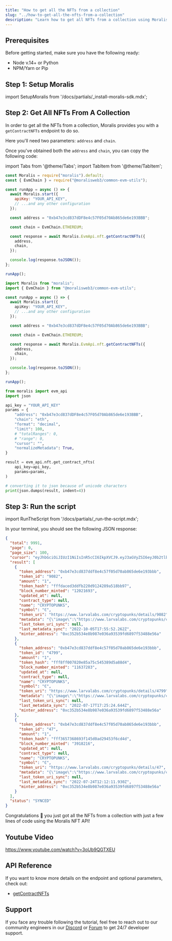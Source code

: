 ```yaml
---
title: "How to get all the NFTs from a collection"
slug: "../how-to-get-all-the-nfts-from-a-collection"
description: "Learn how to get all NFTs from a collection using Moralis NFT API."
---
```


## Prerequisites

Before getting started, make sure you have the following ready:

- Node v.14+ or Python
- NPM/Yarn or Pip

## Step 1: Setup Moralis

import SetupMoralis from '/docs/partials/\_install-moralis-sdk.mdx';

<SetupMoralis node="moralis @moralisweb3/common-evm-utils" python="moralis" />

## Step 2: Get All NFTs From A Collection

In order to get all the NFTs from a collection, Moralis provides you with a `getContractNFTs` endpoint to do so.

Here you'll need two parameters: `address` and `chain`.

Once you've obtained both the `address` and `chain`, you can copy the following code:

import Tabs from '@theme/Tabs';
import TabItem from '@theme/TabItem';

<Tabs groupId="programming-language">
  <TabItem value="javascript" label="index.js (JavaScript)" default>

```javascript index.js
const Moralis = require("moralis").default;
const { EvmChain } = require("@moralisweb3/common-evm-utils");

const runApp = async () => {
  await Moralis.start({
    apiKey: "YOUR_API_KEY",
    // ...and any other configuration
  });

  const address = "0xb47e3cd837dDF8e4c57F05d70Ab865de6e193BBB";

  const chain = EvmChain.ETHEREUM;

  const response = await Moralis.EvmApi.nft.getContractNFTs({
    address,
    chain,
  });

  console.log(response.toJSON());
};

runApp();
```

</TabItem>
<TabItem value="typescript" label="index.ts (TypeScript)">

```typescript index.ts
import Moralis from "moralis";
import { EvmChain } from "@moralisweb3/common-evm-utils";

const runApp = async () => {
  await Moralis.start({
    apiKey: "YOUR_API_KEY",
    // ...and any other configuration
  });

  const address = "0xb47e3cd837dDF8e4c57F05d70Ab865de6e193BBB";

  const chain = EvmChain.ETHEREUM;

  const response = await Moralis.EvmApi.nft.getContractNFTs({
    address,
    chain,
  });

  console.log(response.toJSON());
};

runApp();
```

</TabItem>
<TabItem value="python" label="index.py (Python)">

```python index.py
from moralis import evm_api
import json

api_key = "YOUR_API_KEY"
params = {
    "address": "0xb47e3cd837dDF8e4c57F05d70Ab865de6e193BBB",
    "chain": "eth",
    "format": "decimal",
    "limit": 100,
    # "totalRanges": 0,
    # "range": 0,
    "cursor": "",
    "normalizeMetadata": True,
}

result = evm_api.nft.get_contract_nfts(
    api_key=api_key,
    params=params,
)

# converting it to json because of unicode characters
print(json.dumps(result, indent=4))
```

</TabItem>
</Tabs>

## Step 3: Run the script

import RunTheScript from '/docs/partials/\_run-the-script.mdx';

<RunTheScript />

In your terminal, you should see the following JSON response:

```json
{
  "total": 9991,
  "page": 0,
  "page_size": 100,
  "cursor": "eyJhbGciOiJIUzI1NiIsInR5cCI6IkpXVCJ9.eyJ3aGVyZSI6eyJ0b2tlbl9hZGRyZXNzIjoiMHhiNDdlM2NkODM3ZGRmOGU0YzU3ZjA1ZDcwYWI4NjVkZTZlMTkzYmJiIn0sInRva2VuX2FkZHJlc3MiOiIweGI0N2UzY2Q4MzdkZGY4ZTRjNTdmMDVkNzBhYjg2NWRlNmUxOTNiYmIiLCJsaW1pdCI6MTAwLCJvZmZzZXQiOjAsIm9yZGVyIjpbXSwicGFnZSI6MSwia2V5IjoiZmQ5MmE0ODg3MmE4NjIwZTFlNmU0NTk3ODZkMTExYWYiLCJ0b3RhbCI6OTk5MSwiaWF0IjoxNjY3ODA4NzcxfQ.9qXwHyyUKJkzrub-ze-q2gm8dC0dy-jvgF0CJrm5piY",
  "result": [
    {
      "token_address": "0xb47e3cd837ddf8e4c57f05d70ab865de6e193bbb",
      "token_id": "9082",
      "amount": "1",
      "token_hash": "fffdaced3ddfb220d9124289a518bb97",
      "block_number_minted": "12021693",
      "updated_at": null,
      "contract_type": null,
      "name": "CRYPTOPUNKS",
      "symbol": "Ͼ",
      "token_uri": "https://www.larvalabs.com/cryptopunks/details/9082",
      "metadata": "{\"image\":\"https://www.larvalabs.com/cryptopunks/cryptopunk9082.webp\",\"name\":\"CryptoPunk 9082\",\"attributes\":[\"Bandana\",\"Big Shades\",\"Shadow Beard\"],\"description\":\"Male\"}",
      "last_token_uri_sync": null,
      "last_metadata_sync": "2022-10-05T17:55:52.262Z",
      "minter_address": "0xc352b534e8b987e036a93539fd6897f53488e56a"
    },
    {
      "token_address": "0xb47e3cd837ddf8e4c57f05d70ab865de6e193bbb",
      "token_id": "4799",
      "amount": "1",
      "token_hash": "fff8ff007820e85a75c545389d5a88d4",
      "block_number_minted": "11637283",
      "updated_at": null,
      "contract_type": null,
      "name": "CRYPTOPUNKS",
      "symbol": "Ͼ",
      "token_uri": "https://www.larvalabs.com/cryptopunks/details/4799",
      "metadata": "{\"image\":\"https://www.larvalabs.com/cryptopunks/cryptopunk4799.webp\",\"name\":\"CryptoPunk 4799\",\"attributes\":[\"Blue Eye Shadow\",\"Black Lipstick\",\"Straight Hair Blonde\",\"Earring\"],\"description\":\"Female\"}",
      "last_token_uri_sync": null,
      "last_metadata_sync": "2022-07-17T17:25:24.644Z",
      "minter_address": "0xc352b534e8b987e036a93539fd6897f53488e56a"
    },
    {
      "token_address": "0xb47e3cd837ddf8e4c57f05d70ab865de6e193bbb",
      "token_id": "47",
      "amount": "1",
      "token_hash": "fff3657368693f145d0ad29453f6cd4d",
      "block_number_minted": "3918216",
      "updated_at": null,
      "contract_type": null,
      "name": "CRYPTOPUNKS",
      "symbol": "Ͼ",
      "token_uri": "https://www.larvalabs.com/cryptopunks/details/47",
      "metadata": "{\"image\":\"https://www.larvalabs.com/cryptopunks/cryptopunk047.webp\",\"name\":\"CryptoPunk 047\",\"attributes\":[\"Knitted Cap\"],\"description\":\"Male\"}",
      "last_token_uri_sync": null,
      "last_metadata_sync": "2022-07-24T12:12:11.930Z",
      "minter_address": "0xc352b534e8b987e036a93539fd6897f53488e56a"
    }
  ],
  "status": "SYNCED"
}
```

Congratulations 🥳 you just got all the NFTs from a collection with just a few lines of code using the Moralis NFT API!

## Youtube Video

https://www.youtube.com/watch?v=3oUb9QGTXEU

## API Reference

If you want to know more details on the endpoint and optional parameters, check out:

- [getContractNFTs](/web3-data-api/evm/reference/get-contract-nfts)

## Support

If you face any trouble following the tutorial, feel free to reach out to our community engineers in our [Discord](https://moralis.io/discord) or [Forum](https://forum.moralis.io) to get 24/7 developer support.
